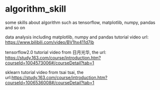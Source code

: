 # algorithm_skill
some skills about algorithm
such as tensorflow, matplotlib, numpy, pandas and so on

data analysis including matplotlib, numpy and pandas tutorial video url: https://www.bilibili.com/video/BV1hx411d7jb

tensorflow2.0 tutorial video from 日月光华, the url: https://study.163.com/course/introduction.htm?courseId=1004573006#/courseDetail?tab=1

sklearn tutorial video from tsai tsai, the url:https://study.163.com/course/introduction.htm?courseId=1006536008#/courseDetail?tab=1
